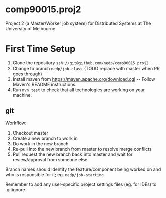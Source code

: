 # comp90015.proj2
Project 2 (a Master/Worker job system) for Distributed Systems at The University of Melbourne.

# First Time Setup

1. Clone the repository `ssh://git@github.com/nedp/comp90015.proj2`.
2. Change to branch `nedp/job-class` (TODO replace with master when PR goes through)
3. Install maven from https://maven.apache.org/download.cgi --
   Follow Maven's README instructions.
4. Run `mvn test` to check that all technologies are working on your machine.


## git
Workflow:

1. Checkout master
2. Create a new branch to work in
3. Do work in the new branch
4. Re-pull into the new branch from master to resolve merge conflicts
5. Pull request the new branch back into master and wait for review/approval from someone else

Branch names should identify the feature/component being worked on and who is responsible for it; eg. `nedp/job-starting`

Remember to add any user-specific project settings files (eg. for IDEs) to .gitignore.
